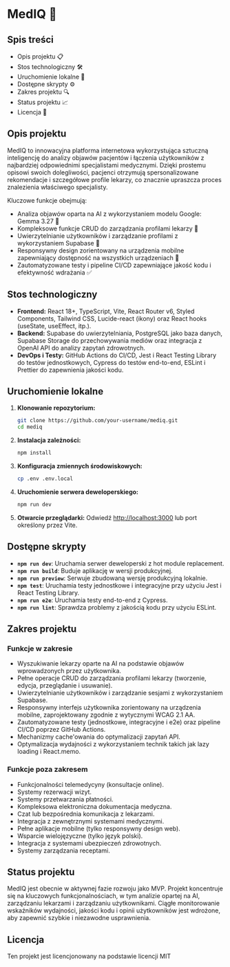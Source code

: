 # MedIQ 🚀

## Spis treści

- Opis projektu 📋
- Stos technologiczny 🛠️
- Uruchomienie lokalne 🚀
- Dostępne skrypty ⚙️
- Zakres projektu 🔍
- Status projektu 📈
- Licencja 📜

## Opis projektu

MedIQ to innowacyjna platforma internetowa wykorzystująca sztuczną inteligencję do analizy objawów pacjentów i łączenia użytkowników z najbardziej odpowiednimi specjalistami medycznymi. Dzięki prostemu opisowi swoich dolegliwości, pacjenci otrzymują spersonalizowane rekomendacje i szczegółowe profile lekarzy, co znacznie upraszcza proces znalezienia właściwego specjalisty.

Kluczowe funkcje obejmują:

- Analiza objawów oparta na AI z wykorzystaniem modelu Google: Gemma 3.27 🤖
- Kompleksowe funkcje CRUD do zarządzania profilami lekarzy 🏥
- Uwierzytelnianie użytkowników i zarządzanie profilami z wykorzystaniem Supabase 🔐
- Responsywny design zorientowany na urządzenia mobilne zapewniający dostępność na wszystkich urządzeniach 📱
- Zautomatyzowane testy i pipeline CI/CD zapewniające jakość kodu i efektywność wdrażania ✅

## Stos technologiczny

- **Frontend:** React 18+, TypeScript, Vite, React Router v6, Styled Components, Tailwind CSS, Lucide-react (ikony) oraz React hooks (useState, useEffect, itp.).
- **Backend:** Supabase do uwierzytelniania, PostgreSQL jako baza danych, Supabase Storage do przechowywania mediów oraz integracja z OpenAI API do analizy zapytań zdrowotnych.
- **DevOps i Testy:** GitHub Actions do CI/CD, Jest i React Testing Library do testów jednostkowych, Cypress do testów end-to-end, ESLint i Prettier do zapewnienia jakości kodu.

## Uruchomienie lokalne

1. **Klonowanie repozytorium:**

   ```sh
   git clone https://github.com/your-username/mediq.git
   cd mediq
   ```

2. **Instalacja zależności:**

   ```sh
   npm install
   ```

3. **Konfiguracja zmiennych środowiskowych:**

   ```sh
   cp .env .env.local
   ```

4. **Uruchomienie serwera deweloperskiego:**

   ```sh
   npm run dev
   ```

5. **Otwarcie przeglądarki:**
   Odwiedź [http://localhost:3000](http://localhost:3000) lub port określony przez Vite.

## Dostępne skrypty

- **`npm run dev`**: Uruchamia serwer deweloperski z hot module replacement.
- **`npm run build`**: Buduje aplikację w wersji produkcyjnej.
- **`npm run preview`**: Serwuje zbudowaną wersję produkcyjną lokalnie.
- **`npm test`**: Uruchamia testy jednostkowe i integracyjne przy użyciu Jest i React Testing Library.
- **`npm run e2e`**: Uruchamia testy end-to-end z Cypress.
- **`npm run lint`**: Sprawdza problemy z jakością kodu przy użyciu ESLint.

## Zakres projektu

### Funkcje w zakresie

- Wyszukiwanie lekarzy oparte na AI na podstawie objawów wprowadzonych przez użytkownika.
- Pełne operacje CRUD do zarządzania profilami lekarzy (tworzenie, edycja, przeglądanie i usuwanie).
- Uwierzytelnianie użytkowników i zarządzanie sesjami z wykorzystaniem Supabase.
- Responsywny interfejs użytkownika zorientowany na urządzenia mobilne, zaprojektowany zgodnie z wytycznymi WCAG 2.1 AA.
- Zautomatyzowane testy (jednostkowe, integracyjne i e2e) oraz pipeline CI/CD poprzez GitHub Actions.
- Mechanizmy cache'owania do optymalizacji zapytań API.
- Optymalizacja wydajności z wykorzystaniem technik takich jak lazy loading i React.memo.

### Funkcje poza zakresem

- Funkcjonalności telemedycyny (konsultacje online).
- Systemy rezerwacji wizyt.
- Systemy przetwarzania płatności.
- Kompleksowa elektroniczna dokumentacja medyczna.
- Czat lub bezpośrednia komunikacja z lekarzami.
- Integracja z zewnętrznymi systemami medycznymi.
- Pełne aplikacje mobilne (tylko responsywny design web).
- Wsparcie wielojęzyczne (tylko język polski).
- Integracja z systemami ubezpieczeń zdrowotnych.
- Systemy zarządzania receptami.

## Status projektu

MedIQ jest obecnie w aktywnej fazie rozwoju jako MVP. Projekt koncentruje się na kluczowych funkcjonalnościach, w tym analizie opartej na AI, zarządzaniu lekarzami i zarządzaniu użytkownikami. Ciągłe monitorowanie wskaźników wydajności, jakości kodu i opinii użytkowników jest wdrożone, aby zapewnić szybkie i niezawodne usprawnienia.

## Licencja

Ten projekt jest licencjonowany na podstawie licencji MIT
